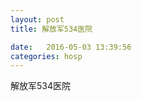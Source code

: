 ```yaml
--- 
layout: post 
title: 解放军534医院

date:   2016-05-03 13:39:56 
categories: hosp 
--- 
```

   
解放军534医院
